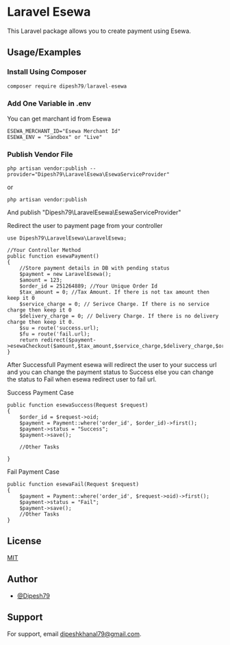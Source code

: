 
# Laravel Esewa

This Laravel package allows you to create payment using Esewa.


## Usage/Examples
### Install Using Composer
```javascript
composer require dipesh79/laravel-esewa
```

### Add One Variable in .env
You can get marchant id from Esewa 
```
ESEWA_MERCHANT_ID="Esewa Merchant Id"
ESEWA_ENV = "Sandbox" or "Live"
```
### Publish Vendor File
```
php artisan vendor:publish --provider="Dipesh79\LaravelEsewa\EsewaServiceProvider"
```
or 
```
php artisan vendor:publish
```
And publish "Dipesh79\LaravelEsewa\EsewaServiceProvider"


Redirect the user to payment page from your controller

```
use Dipesh79\LaravelEsewa\LaravelEsewa;

//Your Controller Method
public function esewaPayment()
{
    //Store payment details in DB with pending status
    $payment = new LaravelEsewa();
    $amount = 123; 
    $order_id = 251264889; //Your Unique Order Id
    $tax_amount = 0; //Tax Amount. If there is not tax amount then keep it 0
    $service_charge = 0; // Serivce Charge. If there is no service charge then keep it 0
    $delivery_charge = 0; // Delivery Charge. If there is no delivery charge then keep it 0.
    $su = route('success.url);
    $fu = route('fail.url);
    return redirect($payment->esewaCheckout($amount,$tax_amount,$service_charge,$delivery_charge,$order_id,$su,$fu))
}

```

After Successfull Payment esewa will redirect the user to your success url and you can change the payment status to Success else you can change the status to Fail when esewa redirect user to fail url.

Success Payment Case
```
public function esewaSuccess(Request $request)
{
    $order_id = $request->oid;
    $payment = Payment::where('order_id', $order_id)->first();
    $payment->status = "Success";
    $payment->save();

    //Other Tasks
           
}
```
Fail Payment Case

```
public function esewaFail(Request $request)
{
    $payment = Payment::where('order_id', $request->oid)->first();
    $payment->status = "Fail";
    $payment->save();
    //Other Tasks           
}
```



## License

[MIT](https://choosealicense.com/licenses/mit/)


## Author

- [@Dipesh79](https://www.github.com/Dipesh79)


## Support

For support, email dipeshkhanal79@gmail.com.

